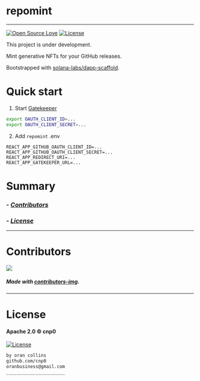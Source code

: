 # repomint
----
[![Open Source Love](https://badges.frapsoft.com/os/v1/open-source.png?v=103)](https://github.com/ellerbrock/open-source-badges/)
[![License](https://img.shields.io/badge/License-Apache%202.0-blue.svg)](https://opensource.org/licenses/Apache-2.0)
<!-- <img src="assets/NNNNNNNNNNNNN" width="400"> -->
<!-- <h2 align="center">____________________</h2> -->

This project is under development.

Mint generative NFTs for your GitHub releases.

Bootstrapped with [solana-labs/dapp-scaffold](https://github.com/solana-labs/dapp-scaffold).

# Quick start

1. Start [Gatekeeper](https://github.com/cnp0/gatekeeper)
```bash
export OAUTH_CLIENT_ID=...
export OAUTH_CLIENT_SECRET=...
```

2. Add `repomint` .env

```env
REACT_APP_GITHUB_OAUTH_CLIENT_ID=...
REACT_APP_GITHUB_OAUTH_CLIENT_SECRET=...
REACT_APP_REDIRECT_URI=...
REACT_APP_GATEKEEPER_URL=...
```

# Summary

### -  *[Contributors](#Contributors)*
### -  *[License](#License)*

-----------------
# Contributors

[![](https://contrib.rocks/image?repo=cnp0/repomint)](https://github.com/cnp0/repomint/graphs/contributors)

##### Made with [contributors-img](https://contrib.rocks).

-----------------
# License
#### Apache 2.0 © cnp0
[![License](https://img.shields.io/badge/License-Apache%202.0-blue.svg)](https://opensource.org/licenses/Apache-2.0)
```bash
by oran collins
github.com/cnp0
oranbusiness@gmail.com
______________________
```
